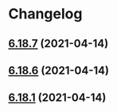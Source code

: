 # Changelog

## [6.18.7](https://github.com/wheelroom/wheelroom/compare/6.18.6...6.18.7) (2021-04-14)



## [6.18.6](https://github.com/wheelroom/wheelroom/compare/6.18.5...6.18.6) (2021-04-14)



## [6.18.1](https://github.com/wheelroom/wheelroom/compare/6.18.0...6.18.1) (2021-04-14)

